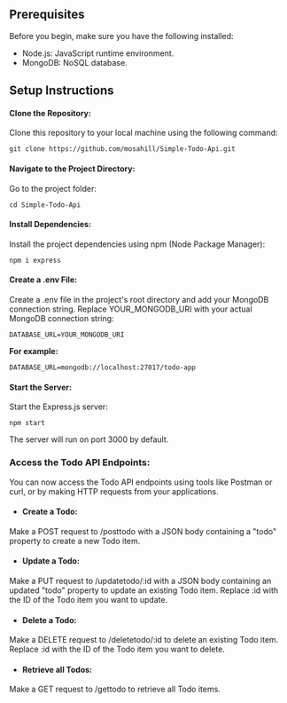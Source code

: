 <h2 id="prerequisites">Prerequisites</h2>
<p>Before you begin, make sure you have the following installed:</p>
<ul>
<li>Node.js: JavaScript runtime environment.</li>
<li>MongoDB: NoSQL database.</li>
</ul>
<h2 id="setup-instructions">Setup Instructions</h2>
<h4 id="clone-the-repository">Clone the Repository:</h4>
<p>Clone this repository to your local machine using the following command:</p>
<pre><code class="language-sh">git clone https://github.com/mosahill/Simple-Todo-Api.git
</code></pre>
<h4 id="navigate-to-the-project-directory">Navigate to the Project Directory:</h4>
<p>Go to the project folder:</p>
<pre><code class="language-sh">cd Simple-Todo-Api
</code></pre>
<h4 id="install-dependencies">Install Dependencies:</h4>
<p>Install the project dependencies using npm (Node Package Manager):</p>
<pre><code class="language-sh">npm i express
</code></pre>
<h4 id="create-a-env-file">Create a .env File:</h4>
<p>Create a .env file in the project&#39;s root directory and add your MongoDB connection string. Replace YOUR_MONGODB_URI with your actual MongoDB connection string:</p>
<pre><code class="language-sh">DATABASE_URL=YOUR_MONGODB_URI
</code></pre>
<p><strong>For example:</strong></p>
<pre><code>DATABASE_URL=mongodb://localhost:27017/todo-app
</code></pre>
<h4 id="start-the-server">Start the Server:</h4>
<p>Start the Express.js server:</p>
<pre><code>npm start
</code></pre>
<p>The server will run on port 3000 by default.</p>

<h3 id="access-the-todo-api-endpoints">Access the Todo API Endpoints:</h3>
<p>You can now access the Todo API endpoints using tools like Postman or curl, or by making HTTP requests from your applications.</p>
<ul>
<li><h4 id="create-a-todo">Create a Todo:</h4>
</li>
</ul>
<p>Make a POST request to /posttodo with a JSON body containing a &quot;todo&quot; property to create a new Todo item.</p>
<ul>
<li><h4 id="update-a-todo">Update a Todo:</h4>
</li>
</ul>
<p>Make a PUT request to /updatetodo/:id with a JSON body containing an updated &quot;todo&quot; property to update an existing Todo item. Replace :id with the ID of the Todo item you want to update.</p>
<ul>
<li><h4 id="delete-a-todo">Delete a Todo:</h4>
</li>
</ul>
<p>Make a DELETE request to /deletetodo/:id to delete an existing Todo item. Replace :id with the ID of the Todo item you want to delete.</p>
<ul>
<li><h4 id="retrieve-all-todos">Retrieve all Todos:</h4>
</li>
</ul>
<p>Make a GET request to /gettodo to retrieve all Todo items.</p>
